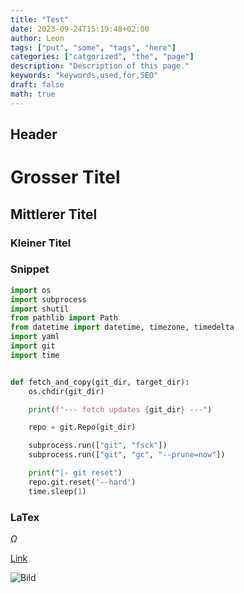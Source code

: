```yaml
---
title: "Test"
date: 2023-09-24T15:19:48+02:00
author: Leon
tags: ["put", "some", "tags", "here"]
categories: ["catgorized", "the", "page"]
description: "Description of this page."
keywords: "keywords,used,for,SEO"
draft: false
math: true
---
```


Header
------

# Grosser Titel

## Mittlerer Titel

### Kleiner Titel

### Snippet

```python
import os
import subprocess
import shutil
from pathlib import Path
from datetime import datetime, timezone, timedelta
import yaml
import git
import time


def fetch_and_copy(git_dir, target_dir):
    os.chdir(git_dir)

    print(f"--- fetch updates {git_dir} ---")

    repo = git.Repo(git_dir)

    subprocess.run(["git", "fsck"])
    subprocess.run(["git", "gc", "--prune=now"])

    print("|- git reset")
    repo.git.reset('--hard')
    time.sleep(1)
```

### LaTex

$\Omega$

[Link](www.strubli.com)

![Bild](https://assets.tina.io/2c8d8b94-5c46-4d05-8458-41056374a05a/posts/cable-car-cabin.gif)
